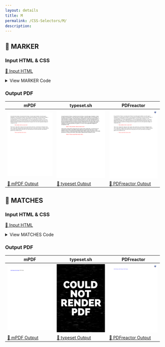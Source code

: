 ```yaml
---
layout: details
title: M
permalink: /CSS-Selectors/M/
description: 
---
```




## 🔬 MARKER

### Input HTML & CSS

[📄 Input HTML](https://raw.githubusercontent.com/azettl/compare.html2pdf.tools/master//html/CSS%20Selectors/M/marker.html)

<details>
    <summary>
        View MARKER Code
    </summary>
    <pre>
        <code>
            &lt;!DOCTYPE html&gt;
&lt;!-- Sample from https://css-tricks.com/almanac/selectors/m/marker/ --&gt;
&lt;html lang=&quot;en&quot;&gt;
    &lt;head&gt;
        &lt;style&gt;
        p.note {
  display: list-item;
  counter-increment: note-counter;
  color: red;
  margin-left: 5em;
}

p.note::marker {
  content: &quot;Note &quot; counter(note-counter) &quot;:&quot;;
  text-align: left;
}
        &lt;/style&gt;
    &lt;/head&gt;
    &lt;body&gt;
        &lt;p&gt;It was the best of times, it was the worst of times, it was the age of wisdom, it was the age of foolishness, it was the epoch of belief, it was the epoch of incredulity, it was the season of Light, it was the season of Darkness, it was the spring of hope, it was the winter of despair, we had everything before us, we had nothing before us, we were all going direct to Heaven, we were all going direct the other way--in short, the period was so far like the present period, that some of its noisiest authorities insisted on its being received, for good or for evil, in the superlative degree of comparison only.&lt;/p&gt;
        &lt;p class=&quot;note&quot;&gt;Holy smokes, that's an epic intro!&lt;/p&gt;
        &lt;p&gt;There were a king with a large jaw and a queen with a plain face, on the throne of England; there were a king with a large jaw and a queen with a fair face, on the throne of France. In both countries it was clearer than crystal to the lords of the State preserves of loaves and fishes, that things in general were settled for ever.&lt;/p&gt;
        &lt;p class=&quot;note&quot;&gt;Those sound like lovely rulers.&lt;/p&gt;
    &lt;/body&gt;
&lt;/html&gt;
        </code>
    </pre>
</details>

### Output PDF

| mPDF | typeset.sh | PDFreactor |
|---------|---------|---------|
| ![mPDF Preview](mpdf__html_CSS_Selectors_M_marker.html.png) | ![typeset Preview](typeset__html_CSS_Selectors_M_marker.html.png) | ![PDFreactor Preview](pdfreactor__html_CSS_Selectors_M_marker.html.png) |
| [📕 mPDF Output](mpdf__html_CSS_Selectors_M_marker.html.pdf) | [📕 typeset Output](typeset__html_CSS_Selectors_M_marker.html.pdf) | [📕 PDFreactor Output](pdfreactor__html_CSS_Selectors_M_marker.html.pdf) |

## 🔬 MATCHES

### Input HTML & CSS

[📄 Input HTML](https://raw.githubusercontent.com/azettl/compare.html2pdf.tools/master//html/CSS%20Selectors/M/matches.html)

<details>
    <summary>
        View MATCHES Code
    </summary>
    <pre>
        <code>
            &lt;!DOCTYPE html&gt;
&lt;!-- Sample from https://css-tricks.com/almanac/selectors/m/matches/ --&gt;
&lt;html lang=&quot;en&quot;&gt;
    &lt;head&gt;
        &lt;style&gt;
        a:matches(:hover, :focus, :active) {
  color: #BADA55;
}
        &lt;/style&gt;
    &lt;/head&gt;
    &lt;body&gt;
        &lt;a href=&quot;https://css-tricks.com&quot;&gt;CSS-Tricks&lt;/a&gt;

        &lt;a href=&quot;&quot;&gt;CSS-Tricks&lt;/a&gt;
        
        &lt;a href&gt;CSS-Tricks&lt;/a&gt;
    &lt;/body&gt;
&lt;/html&gt;
        </code>
    </pre>
</details>

### Output PDF

| mPDF | typeset.sh | PDFreactor |
|---------|---------|---------|
| ![mPDF Preview](mpdf__html_CSS_Selectors_M_matches.html.png) | ![typeset Preview](typeset__html_CSS_Selectors_M_matches.html.png) | ![PDFreactor Preview](pdfreactor__html_CSS_Selectors_M_matches.html.png) |
| [📕 mPDF Output](mpdf__html_CSS_Selectors_M_matches.html.pdf) | [📕 typeset Output](typeset__html_CSS_Selectors_M_matches.html.pdf) | [📕 PDFreactor Output](pdfreactor__html_CSS_Selectors_M_matches.html.pdf) |


